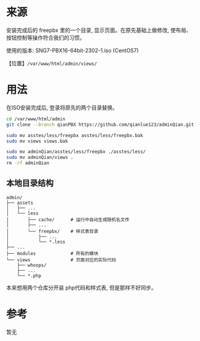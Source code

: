 
# 来源

安装完成后的 freepbx 里的一个目录, 显示页面。在原先基础上做修改, 使布局、按钮控制等操作符合我们的习惯。

使用的版本: SNG7-PBX16-64bit-2302-1.iso (CentOS7)

【位置】`/var/www/html/admin/views/`

# 用法

在ISO安装完成后, 登录将原先的两个目录替换。

```bash
cd /var/www/html/admin
git clone --branch qianPBX https://github.com/qianlue123/adminQian.git

sudo mv asstes/less/freepbx asstes/less/freepbx.bak
sudo mv views views.bak

sudo mv adminQian/asstes/less/freepbx ./asstes/less/
sudo mv adminQian/views .
rm -rf adminQian
```

## 本地目录结构

```
admin/
├── assets
│   ├── ...
│   └── less
│       ├── cache/      # 运行中自动生成随机名文件
│       ├── ...
│       └── freepbx/    # 样式表目录
│           ├── ...
│           └── *.less
├── ...
├── modules             # 所有的模块
└── views               # 页面对应的实际代码
    ├── whoops/
    ├── ...
    └── *.php
```

本来想用两个仓库分开装 php代码和样式表, 但是那样不好同步。

# 参考

暂无
